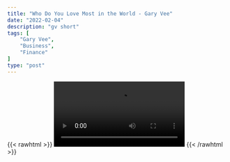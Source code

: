 ```yaml
---
title: "Who Do You Love Most in the World - Gary Vee"
date: "2022-02-04"
description: "gv short"
tags: [
    "Gary Vee",
    "Business",
    "Finance"
]
type: "post"
---
```

{{< rawhtml >}}
    <video width="auto" height="auto" controls>
        <source src="https://clips.dev00ps.com/Gary%20Vee/%E2%80%9CWho%20Do%20You%20Love%20Most%20In%20The%20World%E2%80%9D%20-%20Gary%20Vee%20shorts%20garyvee.mp4" type="video/mp4"> 
    </video>
{{< /rawhtml >}}